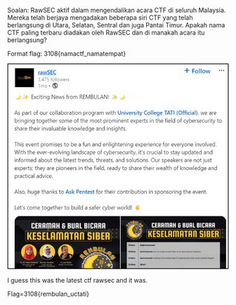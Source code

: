 Soalan:
RawSEC aktif dalam mengendalikan acara CTF di seluruh Malaysia. Mereka telah berjaya mengadakan beberapa siri CTF yang telah berlangsung di Utara, Selatan, Sentral dan juga Pantai Timur. Apakah nama CTF paling terbaru diadakan oleh RawSEC dan di manakah acara itu berlangsung?

Format flag: 3108{namactf_namatempat}

![!\[alt text\](image.png)](../screenshots/rawsec.png)

I guess this was the latest ctf rawsec and it was.

Flag=3108{rembulan_uctati}

